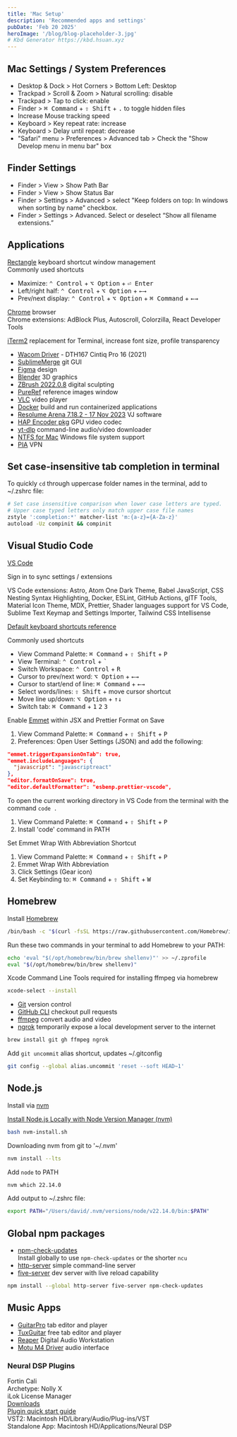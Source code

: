 ```yaml
---
title: 'Mac Setup'
description: 'Recommended apps and settings'
pubDate: 'Feb 20 2025'
heroImage: '/blog/blog-placeholder-3.jpg'
# Kbd Generator https://kbd.hsuan.xyz
---
```


## Mac Settings / System Preferences

- Desktop & Dock > Hot Corners > Bottom Left: Desktop
- Trackpad > Scroll & Zoom > Natural scrolling: disable
- Trackpad > Tap to click: enable
- Finder > <kbd>⌘ Command</kbd> + <kbd>⇧ Shift</kbd> + <kbd>.</kbd> to toggle hidden files
- Increase Mouse tracking speed
- Keyboard > Key repeat rate: increase
- Keyboard > Delay until repeat: decrease
- "Safari" menu > Preferences > Advanced tab > Check the "Show Develop menu in menu bar" box

## Finder Settings

- Finder > View > Show Path Bar
- Finder > View > Show Status Bar
- Finder > Settings > Advanced > select "Keep folders on top: In windows when sorting by name"
  checkbox.
- Finder > Settings > Advanced. Select or deselect “Show all filename extensions.”

## Applications

[Rectangle](https://rectangleapp.com) keyboard shortcut window management  
 Commonly used shortcuts

- Maximize: <kbd>⌃ Control</kbd> + <kbd>⌥ Option</kbd> + <kbd>⏎ Enter</kbd>
- Left/right half: <kbd>⌃ Control</kbd> + <kbd>⌥ Option</kbd> + <kbd>←</kbd><kbd>→</kbd>
- Prev/next display: <kbd>⌃ Control</kbd> + <kbd>⌥ Option</kbd> + <kbd>⌘ Command</kbd> +
  <kbd>←</kbd><kbd>→</kbd>

[Chrome](https://www.google.com/chrome) browser  
Chrome extensions: AdBlock Plus, Autoscroll, Colorzilla, React Developer Tools

[iTerm2](https://iterm2.com) replacement for Terminal, increase font size, profile transparency

- [Wacom Driver](https://www.wacom.com/en-us/support/product-support/drivers) - DTH167 Cintiq Pro 16
  (2021)
- [SublimeMerge](https://www.sublimemerge.com) git GUI
- [Figma](https://www.figma.com/downloads/) design
- [Blender](https://www.blender.org/download/) 3D graphics
- [ZBrush 2022.0.8](https://pixologic.com/my-licenses/) digital sculpting
- [PureRef](https://www.pureref.com) reference images window
- [VLC](https://www.videolan.org/vlc/) video player
- [Docker](https://www.docker.com) build and run containerized applications
- [Resolume Arena 7.18.2 - 17 Nov 2023](https://www.resolume.com/download/) VJ software
- [HAP Encoder pkg](https://github.com/disguise-one/hap-encoder-adobe-cc/releases) GPU video codec
- [yt-dlp](https://github.com/yt-dlp/yt-dlp#readme) command-line audio/video downloader
- [NTFS for Mac](https://www.paragon-software.com/home/ntfs-mac/) Windows file system support
- [PIA](https://www.privateinternetaccess.com/download) VPN

## Set case-insensitive tab completion in terminal

To quickly `cd` through uppercase folder names in the terminal, add to ~/.zshrc file:

```bash
# Set case insensitive comparison when lower case letters are typed.
# Upper case typed letters only match upper case file names
zstyle ':completion:*' matcher-list 'm:{a-z}={A-Za-z}'
autoload -Uz compinit && compinit
```

## Visual Studio Code

[VS Code](https://code.visualstudio.com/download)

Sign in to sync settings / extensions

VS Code extensions: Astro, Atom One Dark Theme, Babel JavaScript, CSS Nesting Syntax Highlighting,
Docker, ESLint, GitHub Actions, glTF Tools, Material Icon Theme, MDX, Prettier, Shader languages
support for VS Code, Sublime Text Keymap and Settings Importer, Tailwind CSS Intellisense

[Default keyboard shortcuts reference](https://code.visualstudio.com/docs/reference/default-keybindings)

Commonly used shortcuts

- View Command Palette: <kbd>⌘ Command</kbd> + <kbd>⇧ Shift</kbd> + <kbd>P</kbd>
- View Terminal: <kbd>⌃ Control</kbd> + <kbd>`</kbd>
- Switch Workspace: <kbd>⌃ Control</kbd> + <kbd>R</kbd>
- Cursor to prev/next word: <kbd>⌥ Option</kbd> + <kbd>←</kbd><kbd>→</kbd>
- Cursor to start/end of line: <kbd>⌘ Command</kbd> + <kbd>←</kbd><kbd>→</kbd>
- Select words/lines: <kbd>⇧ Shift</kbd> + move cursor shortcut
- Move line up/down: <kbd>⌥ Option</kbd> + <kbd>↑</kbd><kbd>↓</kbd>
- Switch tab: <kbd>⌘ Command</kbd> + <kbd>1</kbd> <kbd>2</kbd> <kbd>3</kbd>

Enable [Emmet](https://emmet.io) within JSX and Prettier Format on Save

1. View Command Palette: <kbd>⌘ Command</kbd> + <kbd>⇧ Shift</kbd> + <kbd>P</kbd>
2. Preferences: Open User Settings (JSON) and add the following:

```json
"emmet.triggerExpansionOnTab": true,
"emmet.includeLanguages": {
  "javascript": "javascriptreact"
},
"editor.formatOnSave": true,
"editor.defaultFormatter": "esbenp.prettier-vscode",
```

To open the current working directory in VS Code from the terminal with the command `code .`

1. View Command Palette: <kbd>⌘ Command</kbd> + <kbd>⇧ Shift</kbd> + <kbd>P</kbd>
2. Install 'code' command in PATH

Set Emmet Wrap With Abbreviation Shortcut

1. View Command Palette: <kbd>⌘ Command</kbd> + <kbd>⇧ Shift</kbd> + <kbd>P</kbd>
2. Emmet Wrap With Abbreviation
3. Click Settings (Gear icon)
4. Set Keybinding to: <kbd>⌘ Command</kbd> + <kbd>⇧ Shift</kbd> + <kbd>W</kbd>
<!-- `Ctrl + Shift + W` is default on Windows -->

## Homebrew

Install [Homebrew](https://brew.sh)

```bash
/bin/bash -c "$(curl -fsSL https://raw.githubusercontent.com/Homebrew/install/HEAD/install.sh)"
```

Run these two commands in your terminal to add Homebrew to your PATH:

```bash
echo 'eval "$(/opt/homebrew/bin/brew shellenv)"' >> ~/.zprofile
eval "$(/opt/homebrew/bin/brew shellenv)"
```

Xcode Command Line Tools required for installing ffmpeg via homebrew

```bash
xcode-select --install
```

- [Git](https://git-scm.com) version control
- [GitHub CLI](https://cli.github.com) checkout pull requests
- [ffmpeg](https://www.ffmpeg.org) convert audio and video
- [ngrok](https://ngrok.com/docs/getting-started) temporarily expose a local development server to
  the internet

```bash
brew install git gh ffmpeg ngrok
```

Add `git uncommit` alias shortcut, updates ~/.gitconfig

```bash
git config --global alias.uncommit 'reset --soft HEAD~1'
```

## Node.js

Install via [nvm](https://github.com/nvm-sh/nvm#installing-and-updating)

[Install Node.js Locally with Node Version Manager (nvm)](https://heynode.com/tutorial/install-nodejs-locally-nvm)

```bash
bash nvm-install.sh
```

Downloading nvm from git to '~/.nvm'

```bash
nvm install --lts
```

Add `node` to PATH

```bash
nvm which 22.14.0
```

Add output to ~/.zshrc file:

```bash
export PATH="/Users/david/.nvm/versions/node/v22.14.0/bin:$PATH"
```

## Global npm packages

- [npm-check-updates](https://github.com/raineorshine/npm-check-updates)  
  Install globally to use `npm-check-updates` or the shorter `ncu`
- [http-server](https://github.com/http-party/http-server) simple command-line server
- [five-server](https://github.com/yandeu/five-server) dev server with live reload capability

```bash
npm install --global http-server five-server npm-check-updates
```

## Music Apps

- [GuitarPro](https://www.guitar-pro.com) tab editor and player
- [TuxGuitar](https://www.tuxguitar.app) free tab editor and player
- [Reaper](https://www.reaper.fm/download.php) Digital Audio Workstation
- [Motu M4 Driver](https://motu.com/en-us/download/product/410/#1823) audio interface

### Neural DSP Plugins

Fortin Cali  
Archetype: Nolly X  
iLok License Manager  
[Downloads](https://neuraldsp.com/downloads)  
[Plugin quick start guide](https://neuraldsp.com/getting-started/plugin-quick-start-guide#purchased-license)  
VST2: Macintosh HD/Library/Audio/Plug-ins/VST  
Standalone App: Macintosh HD/Applications/Neural DSP
